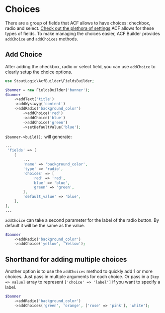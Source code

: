 # Choices
There are a group of fields that ACF allows to have choices: checkbox, radio and select. [Check out the plethora of settings](https://www.advancedcustomfields.com/resources/register-fields-via-php/#field-type%20settings) ACF allows for these types of fields. To make managing the choices easier, ACF Builder provides `addChoice` and `addChoices` methods.

## Add Choice
After adding the checkbox, radio or select field, you can use `addChoice` to clearly setup the choice options.
```php
use StoutLogic\AcfBuilder\FieldsBuilder;

$banner = new FieldsBuilder('banner');
$banner
    ->addText('title')
    ->addWysiwyg('content')
    ->addRadio('background_color')
        ->addChoice('red')
        ->addChoice('blue')
        ->addChoice('green')
        ->setDefaultValue('blue');
```
`$banner->build();` will generate:
```php
...
 'fields' => [
    [
        ...
        'name' => 'background_color',
        'type' => 'radio',
        'choices' => [
            'red' => 'red',
            'blue' => 'blue',
            'green' => 'green',
        ],
        'default_value' => 'blue',
    ],
],
...
```
`addChoice` can take a second parameter for the label of the radio button. By default it will be the same as the value.
```php
$banner
    ->addRadio('background_color')
    ->addChoice('yellow', 'Yellow');
```
## Shorthand for adding multiple choices
Another option is to use the `addChoices` method to quickly add 1 or more choices. Just pass in multiple arguments for each choice. Or pass in a `[key => value]` array to represent `['choice' => 'label']` if you want to specify a label.

```php
$banner
    ->addRadio('background_color')
    ->addChoices('green', 'orange', ['rose' => 'pink'], 'white');
```